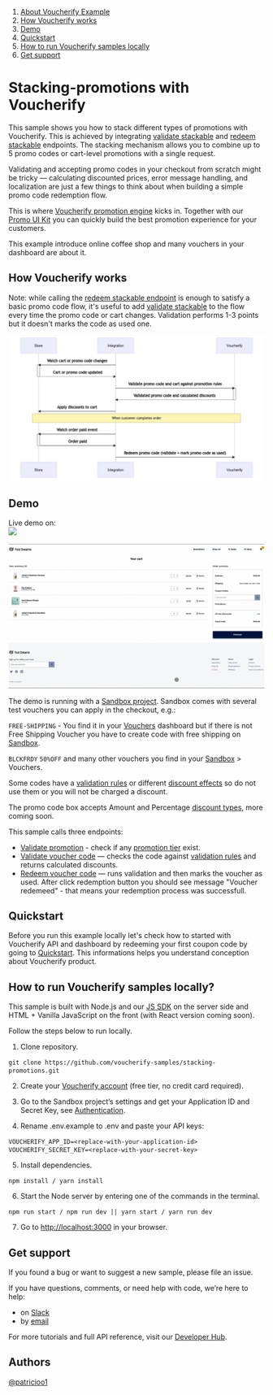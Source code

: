 1. [About Voucherify Example](#voucherify-example)
2. [How Voucherify works](#voucherify-works)
3. [Demo](#demo)
4. [Quickstart](#quickstart)
5. [How to run Voucherify samples locally](#voucherify-locally)
6. [Get support](#support)


# Stacking-promotions with Voucherify <a id="voucherify-example"></a>


This sample shows you how to stack different types of promotions with Voucherify. This is achieved by integrating [validate stackable](https://docs.voucherify.io/reference/validate-stacked-discounts-1) and [redeem stackable](https://docs.voucherify.io/reference/redeem-stacked-discounts) endpoints. The stacking mechanism allows you to combine up to 5 promo codes or cart-level promotions with a single request.

Validating and accepting promo codes in your checkout from scratch might be tricky — calculating discounted prices, error message handling, and localization are just a few things to think about when building a simple promo code redemption flow.

This is where [Voucherify promotion engine](https://docs.voucherify.io/docs) kicks in. Together with our [Promo UI Kit](https://www.figma.com/community/file/1100356622702326488) you can quickly build the best promotion experience for your customers.

This example introduce online coffee shop and many vouchers in your dashboard are about it.

## How Voucherify works <a id="voucherify-works"></a>

Note: while calling the [redeem stackable endpoint](https://docs.voucherify.io/reference/redeem-stacked-discounts) is enough to satisfy a basic promo code flow, it's useful to add [validate stackable](https://docs.voucherify.io/reference/validate-stacked-discounts-1) to the flow every time the promo code or cart changes. Validation performs 1-3 points but it doesn't marks the code as used one.

![](https://github.com/voucherify-samples/voucher-code-redemption/blob/refactor-code/voucherify-integration.png)

## Demo <a id="demo"></a>

Live demo on:<br>
[<img src="https://cdn.icon-icons.com/icons2/2699/PNG/512/heroku_logo_icon_169035.png" width="100px"/>](https://v-voucher-code-redemption.herokuapp.com/)

![](https://github.com/voucherify-samples/voucher-code-redemption/blob/main/free_shipping.gif)

The demo is running with a [Sandbox project](https://docs.voucherify.io/docs/testing). Sandbox comes with several test vouchers you can apply in the checkout, e.g.:

``FREE-SHIPPING`` - You find it in your [Vouchers](https://docs.voucherify.io/docs/vouchers-1) dashboard but if there is not Free Shipping Voucher you have to create code with free shipping on [Sandbox](https://docs.voucherify.io/docs/free-shipping-discount).

``BLCKFRDY`` ``50%OFF`` and many other vouchers you find in your [Sandbox](https://docs.voucherify.io/docs/free-shipping-discount) > Vouchers.

Some codes have a [validation rules](https://docs.voucherify.io/docs/validation-rules) or different [discount effects](https://docs.voucherify.io/docs/discount-effects) so do not use them or you will not be charged a discount.

The promo code box accepts Amount and Percentage [discount types](https://docs.voucherify.io/docs/vouchers-1#discount-coupons), more coming soon. 


This sample calls three endpoints:

* [Validate promotion](https://docs.voucherify.io/reference/validate-promotions-1) - check if any [promotion tier](https://docs.voucherify.io/docs/promotion-tier) exist.
* [Validate voucher code](https://docs.voucherify.io/reference/validate-voucher) — checks the code against [validation rules](https://docs.voucherify.io/docs/validation-rules) and returns calculated discounts.
* [Redeem voucher code](https://docs.voucherify.io/reference/redeem-voucher) — runs validation and then marks the voucher as used. After click redemption button you should see message "Voucher redemeed" - that means your redemption process was successfull.

## Quickstart <a id="quickstart"></a>
Before you run this example locally let's check how to started with Voucherify API and dashboard by redeeming your first coupon code by going to [Quickstart](https://docs.voucherify.io/docs/quickstart). This informations helps you understand conception about Voucherify product.

## How to run Voucherify samples locally? <a id="voucherify-locally"></a>

This sample is built with Node.js and our [JS SDK](https://github.com/voucherifyio/voucherify-js-sdk) on the server side and HTML + Vanilla JavaScript on the front (with React version coming soon).

Follow the steps below to run locally.

1. Clone repository.

```
git clone https://github.com/voucherify-samples/stacking-promotions.git
```
2. Create your [Voucherify account](http://app.voucherify.io/#/signup) (free tier, no credit card required).

3. Go to the Sandbox project’s settings and get your Application ID and Secret Key, see [Authentication](https://docs.voucherify.io/docs/authentication).

4. Rename .env.example to .env and paste your API keys:
```
VOUCHERIFY_APP_ID=<replace-with-your-application-id>
VOUCHERIFY_SECRET_KEY=<replace-with-your-secret-key>
```
5. Install dependencies.
```
npm install / yarn install
```
6. Start the Node server by entering one of the commands in the terminal.
```
npm run start / npm run dev || yarn start / yarn run dev 
```
7. Go to [http://localhost:3000](http://localhost:3000/) in your browser.


## Get support <a id="support"></a>

If you found a bug or want to suggest a new sample, please file an issue.

If you have questions, comments, or need help with code, we’re here to help:
* on [Slack](https://www.voucherify.io/community)
* by [email](https://www.voucherify.io/contact-support)

For more tutorials and full API reference, visit our [Developer Hub](https://docs.voucherify.io).

## Authors
[@patricioo1](https://github.com/patricioo1)
